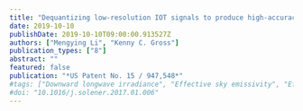 ```yaml
---
title: "Dequantizing low-resolution IOT signals to produce high-accuracy prognostic indicators"
date: 2019-10-10
publishDate: 2019-10-10T09:00:00.913527Z
authors: ["Mengying Li", "Kenny C. Gross"]
publication_types: ["8"]
abstract: ""
featured: false
publication: "*US Patent No. 15 / 947,548*"
#tags: ["Downward longwave irradiance", "Effective sky emissivity", "Effective sky temperature", "Parametric modeling"]
#doi: "10.1016/j.solener.2017.01.006"
---
```



